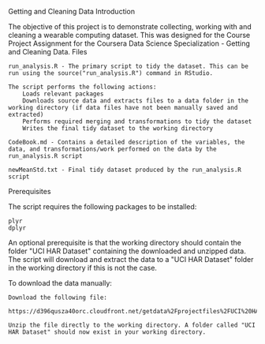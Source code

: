 
Getting and Cleaning Data
Introduction

The objective of this project is to demonstrate collecting, working with and cleaning a wearable computing dataset. This was designed for the Course Project Assignment for the Coursera Data Science Specialization - Getting and Cleaning Data.
Files

    run_analysis.R - The primary script to tidy the dataset. This can be run using the source("run_analysis.R") command in RStudio.

    The script performs the following actions:
        Loads relevant packages
        Downloads source data and extracts files to a data folder in the working directory (if data files have not been manually saved and extracted)
        Performs required merging and transformations to tidy the dataset
        Writes the final tidy dataset to the working directory

    CodeBook.md - Contains a detailed description of the variables, the data, and transformations/work performed on the data by the run_analysis.R script

    newMeanStd.txt - Final tidy dataset produced by the run_analysis.R script

Prerequisites

The script requires the following packages to be installed:

    plyr
    dplyr

An optional prerequisite is that the working directory should contain the folder "UCI HAR Dataset" containing the downloaded and unzipped data. The script will download and extract the data to a "UCI HAR Dataset" folder in the
working directory if this is not the case.

To download the data manually:

    Download the following file:

    https://d396qusza40orc.cloudfront.net/getdata%2Fprojectfiles%2FUCI%20HAR%20Dataset.zip

    Unzip the file directly to the working directory. A folder called "UCI HAR Dataset" should now exist in your working directory.
